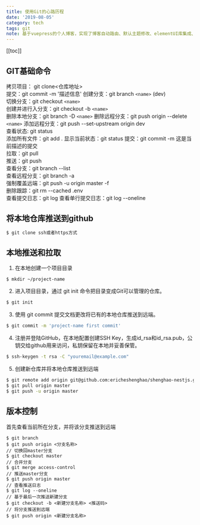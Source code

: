 ```yaml
---
title: 使用Git的心路历程
date: '2019-08-05'
category: tech
tags: git
note: 基于vuepress的个人博客，实现了博客自动路由、默认主题修改、elementUI库集成、mp3背景播放、标签墙、评论功能
---
```


[[toc]]

## GIT基础命令
拷贝项目： git clone<仓库地址>  
提交：git commit -m '描述信息'
创建分支：git branch `<name>` (dev)  
切换分支：git checkout `<name>`  
创建并进行入分支：git checkout -b `<name>`  
删除本地分支：git branch -D `<name>` 
删除远程分支：git push origin --delete `<name>` 
添加远程分支：git push --set-upstream origin dev  
查看状态: git status  
添加所有文件：git add .
显示当前状态：git status 
提交：git commit -m 这是当前描述的提交  
拉取：git pull  
推送：git push  
查看分支：git branch --list  
查看远程分支：git branch -a  
强制覆盖远端：git push -u origin master -f  
删除跟踪：git rm --cached .env  
查看提交日志：git log 
查看单行提交日志：git log --oneline  

## 将本地仓库推送到github
``` bash
$ git clone ssh或者https方式
```
## 本地推送和拉取
1. 在本地创建一个项目目录
``` 
$ mkdir ~/project-name
```
2. 进入项目目录，通过 git init 命令把目录变成Git可以管理的仓库。
```bash 
$ git init 
```
3. 使用 git commit 提交文档更改将已有的本地仓库推送到远端。
``` bash 
$ git commit -m 'project-name first commit'
```
4. 注册并登陆GitHub，在本地配置创建SSH Key，生成id_rsa和id_rsa.pub，公钥交给github用来访问，私钥保留在本地并妥善保管。
``` bash 
$ ssh-keygen -t rsa -C "youremail@example.com"
```
5. 创建新仓库并将本地仓库推送到远端
``` bash
$ git remote add origin git@github.com:ericheshenghao/shenghao-nestjs.git
$ git pull origin master
$ git push -u origin master
```
## 版本控制
首先查看当前所在分支，并将该分支推送到远端
```
$ git branch
$ git push origin <分支名称>
// 切换回master分支
$ git checkout master
// 合并分支
$ git merge access-control
// 推送master分支
$ git push origin master
// 查看推送日志
$ git log --oneline
// 基于最后一次推送新建分支
$ git checkout -b <新建分支名称> <推送码>
// 将分支推送到远端
$ git push origin <新建分支名称>
```



